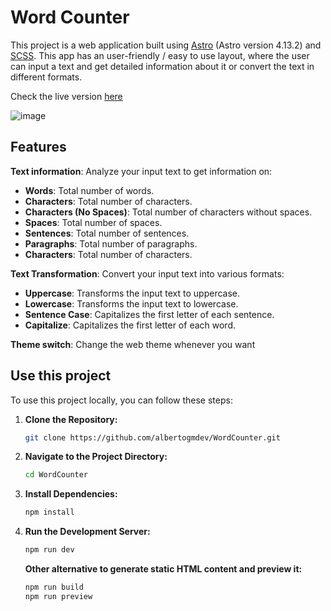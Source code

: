 # Word Counter

This project is a web application built using [Astro](https://astro.build/) (Astro version 4.13.2) and [SCSS](https://sass-lang.com/). This app has an user-friendly / easy to use layout, where the user can input a text and get detailed information about it or convert the text in different formats.

Check the live version [here](https://albertogmdev.github.io/word-counter/)

![image](https://github.com/user-attachments/assets/30a6b226-02e0-44c0-94d4-5f31b542b1d9)

## Features

**Text information**: Analyze your input text to get information on:
  - **Words**: Total number of words.
  - **Characters**: Total number of characters.
  - **Characters (No Spaces)**: Total number of characters without spaces.
  - **Spaces**: Total number of spaces.
  - **Sentences**: Total number of sentences.
  - **Paragraphs**: Total number of paragraphs.
  - **Characters**: Total number of characters.

**Text Transformation**: Convert your input text into various formats:
  - **Uppercase**: Transforms the input text to uppercase.
  - **Lowercase**: Transforms the input text to lowercase.
  - **Sentence Case**: Capitalizes the first letter of each sentence.
  - **Capitalize**: Capitalizes the first letter of each word.
 
**Theme switch**: Change the web theme whenever you want

## Use this project

To use this project locally, you can follow these steps:

1. **Clone the Repository:**

    ```bash
    git clone https://github.com/albertogmdev/WordCounter.git
    ```

2. **Navigate to the Project Directory:**

    ```bash
    cd WordCounter
    ```

3. **Install Dependencies:**

    ```bash
    npm install
    ```

4. **Run the Development Server:**
   
    ```bash
    npm run dev
    ```

    **Other alternative to generate static HTML content and preview it:**
    ```bash
    npm run build
    npm run preview
    ```
